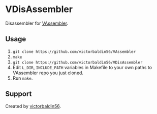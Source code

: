 # VDisAssembler
Disassembler for [VAssembler](https://github.com/victorbaldin56/VAssembler).

## Usage
1. `git clone https://github.com/victorbaldin56/VAssembler`
2. `make`
3. `git clone https://github.com/victorbaldin56/VDisAssembler`
4. Edit `L_DIR`, `INCLUDE_PATH` variables in Makefile
to your own paths to VAssembler repo you just cloned.
5. Run `make`.

## Support
Created by [victorbaldin56](https://github.com/victorbaldin56).

